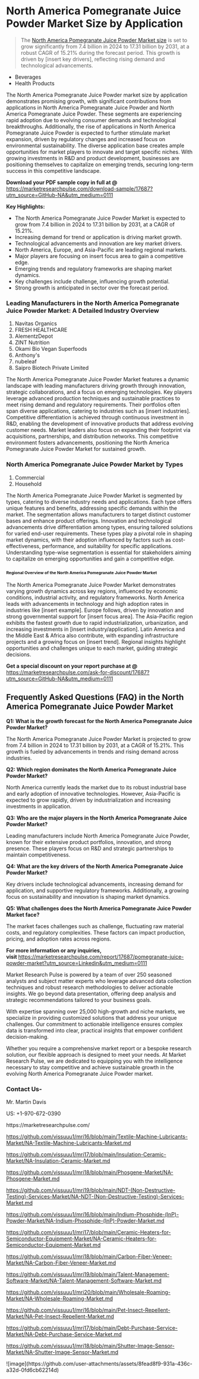 <h1>North America Pomegranate Juice Powder Market&nbsp;Size by Application</h1><blockquote><p>The <a href="https://marketresearchpulse.com/download-sample/17687?utm_source=GitHub-NA&amp;utm_medium=0111">North America Pomegranate Juice Powder Market size</a> is set to grow significantly from 7.4 billion in 2024 to 17.31 billion by 2031, at a robust CAGR of 15.21% during the forecast period. This growth is driven by [insert key drivers], reflecting rising demand and technological advancements.</p></blockquote><ul><li>Beverages<li> Health Products</li></ul><p>The North America Pomegranate Juice Powder market size by application demonstrates promising growth, with significant contributions from applications in North America Pomegranate Juice Powder and North America Pomegranate Juice Powder. These segments are experiencing rapid adoption due to evolving consumer demands and technological breakthroughs. Additionally, the rise of applications in North America Pomegranate Juice Powder is expected to further stimulate market expansion, driven by regulatory changes and increased focus on environmental sustainability. The diverse application base creates ample opportunities for market players to innovate and target specific niches. With growing investments in R&D and product development, businesses are positioning themselves to capitalize on emerging trends, securing long-term success in this competitive landscape.</p><p><strong>Download your PDF sample copy in full at @ </strong><a href="https://marketresearchpulse.com/download-sample/17687?utm_source=GitHub-NA&amp;utm_medium=0111">https://marketresearchpulse.com/download-sample/17687?utm_source=GitHub-NA&amp;utm_medium=0111</a></p><p><strong>Key Highlights: </strong></p><ul><li>The North America Pomegranate Juice Powder Market is expected to grow from 7.4 billion in 2024 to 17.31 billion by 2031, at a CAGR of 15.21%.</li><li>Increasing demand for trend or application is driving market growth.</li><li>Technological advancements and innovation are key market drivers.</li><li>North America, Europe, and Asia-Pacific are leading regional markets.</li><li>Major players are focusing on insert focus area to gain a competitive edge.</li><li>Emerging trends and regulatory frameworks are shaping market dynamics.</li><li>Key challenges include challenge, influencing growth potential.</li><li>Strong growth is anticipated in sector over the forecast period.</li></ul><h3>Leading Manufacturers in the North America Pomegranate Juice Powder Market: A Detailed Industry Overview</h3><ol><li>Navitas Organics</li><li>FRESH HEALTHCARE</li><li>AlementzDepot</li><li>ZINT Nutrition</li><li>Okami Bio Vegan Superfoods</li><li>Anthony's</li><li>nubeleaf</li><li>Saipro Biotech Private Limited</li></ol><div class="flex max-w-full flex-col flex-grow"><div class="min-h-8 text-message flex w-full flex-col items-end gap-2 whitespace-normal break-words [.text-message+&amp;]:mt-5" dir="auto" data-message-author-role="assistant" data-message-id="fd8432e4-4910-450d-b182-61b7bfb0a01f" data-message-model-slug="gpt-4o"><div class="flex w-full flex-col gap-1 empty:hidden first:pt-[3px]"><div class="markdown prose w-full break-words dark:prose-invert light"><p>The North America Pomegranate Juice Powder Market features a dynamic landscape with leading manufacturers driving growth through innovation, strategic collaborations, and a focus on emerging technologies. Key players leverage advanced production techniques and sustainable practices to meet rising demand and regulatory requirements. Their portfolios often span diverse applications, catering to industries such as [insert industries]. Competitive differentiation is achieved through continuous investment in R&amp;D, enabling the development of innovative products that address evolving customer needs. Market leaders also focus on expanding their footprint via acquisitions, partnerships, and distribution networks. This competitive environment fosters advancements, positioning the North America Pomegranate Juice Powder Market for sustained growth.</p></div></div></div></div><h3>North America Pomegranate Juice Powder Market by Types</h3><ol><li>Commercial<li> Household</li></ol><div class="flex max-w-full flex-col flex-grow"><div class="min-h-8 text-message flex w-full flex-col items-end gap-2 whitespace-normal break-words [.text-message+&amp;]:mt-5" dir="auto" data-message-author-role="assistant" data-message-id="084470be-0bb7-4664-bddf-5156b4f41249" data-message-model-slug="gpt-4o-mini"><div class="flex w-full flex-col gap-1 empty:hidden first:pt-[3px]"><div class="markdown prose w-full break-words dark:prose-invert light"><p>The North America Pomegranate Juice Powder Market is segmented by types, catering to diverse industry needs and applications. Each type offers unique features and benefits, addressing specific demands within the market. The segmentation allows manufacturers to target distinct customer bases and enhance product offerings. Innovation and technological advancements drive differentiation among types, ensuring tailored solutions for varied end-user requirements. These types play a pivotal role in shaping market dynamics, with their adoption influenced by factors such as cost-effectiveness, performance, and suitability for specific applications. Understanding type-wise segmentation is essential for stakeholders aiming to capitalize on emerging opportunities and gain a competitive edge.</p></div></div></div></div><h3><span style="font-size: 11px;">Regional Overview of the North America Pomegranate Juice Powder Market</span></h3><div class="flex max-w-full flex-col flex-grow"><div class="min-h-8 text-message flex w-full flex-col items-end gap-2 whitespace-normal break-words [.text-message+&amp;]:mt-5" dir="auto" data-message-author-role="assistant" data-message-id="e9038762-ce64-4e30-91c9-9bd413514231" data-message-model-slug="gpt-4o-mini"><div class="flex w-full flex-col gap-1 empty:hidden first:pt-[3px]"><div class="markdown prose w-full break-words dark:prose-invert light"><p>The North America Pomegranate Juice Powder Market demonstrates varying growth dynamics across key regions, influenced by economic conditions, industrial activity, and regulatory frameworks. North America leads with advancements in technology and high adoption rates in industries like [insert example]. Europe follows, driven by innovation and strong governmental support for [insert focus area]. The Asia-Pacific region exhibits the fastest growth due to rapid industrialization, urbanization, and increasing investments in [insert industry/application]. Latin America and the Middle East &amp; Africa also contribute, with expanding infrastructure projects and a growing focus on [insert trend]. Regional insights highlight opportunities and challenges unique to each market, guiding strategic decisions.</p></div></div></div></div><p><strong>Get a special discount on your report purchase at @ </strong><a href="https://marketresearchpulse.com/ask-for-discount/17687?utm_source=GitHub-NA&amp;utm_medium=0111">https://marketresearchpulse.com/ask-for-discount/17687?utm_source=GitHub-NA&amp;utm_medium=0111</a></p><h2>Frequently Asked Questions (FAQ) in the North America Pomegranate Juice Powder Market</h2><p><strong>Q1: What is the growth forecast for the North America Pomegranate Juice Powder Market?</strong></p><p>The North America Pomegranate Juice Powder Market is projected to grow from 7.4 billion in 2024 to 17.31 billion by 2031, at a CAGR of 15.21%. This growth is fueled by advancements in trends and rising demand across industries.</p><p><strong>Q2: Which region dominates the North America Pomegranate Juice Powder Market?</strong></p><p>North America currently leads the market due to its robust industrial base and early adoption of innovative technologies. However, Asia-Pacific is expected to grow rapidly, driven by industrialization and increasing investments in application.</p><p><strong>Q3: Who are the major players in the North America Pomegranate Juice Powder Market?</strong></p><p>Leading manufacturers include North America Pomegranate Juice Powder, known for their extensive product portfolios, innovation, and strong presence. These players focus on R&amp;D and strategic partnerships to maintain competitiveness.</p><p><strong>Q4: What are the key drivers of the North America Pomegranate Juice Powder Market?</strong></p><p>Key drivers include technological advancements, increasing demand for application, and supportive regulatory frameworks. Additionally, a growing focus on sustainability and innovation is shaping market dynamics.</p><p><strong>Q5: What challenges does the North America Pomegranate Juice Powder Market face?</strong></p><p>The market faces challenges such as challenge, fluctuating raw material costs, and regulatory complexities. These factors can impact production, pricing, and adoption rates across regions.</p><p><strong>For more information or any inquiries, visit&nbsp;</strong><a href="https://marketresearchpulse.com/report/17687/pomegranate-juice-powder-market?utm_source=Linkedin&utm_medium=0111">https://marketresearchpulse.com/report/17687/pomegranate-juice-powder-market?utm_source=Linkedin&utm_medium=0111</a></p><p>Market Research Pulse is powered by a team of over 250 seasoned analysts and subject matter experts who leverage advanced data collection techniques and robust research methodologies to deliver actionable insights. We go beyond data presentation, offering deep analysis and strategic recommendations tailored to your business goals.</p><p>With expertise spanning over 25,000 high-growth and niche markets, we specialize in providing customized solutions that address your unique challenges. Our commitment to actionable intelligence ensures complex data is transformed into clear, practical insights that empower confident decision-making.</p><p>Whether you require a comprehensive market report or a bespoke research solution, our flexible approach is designed to meet your needs. At Market Research Pulse, we are dedicated to equipping you with the intelligence necessary to stay competitive and achieve sustainable growth in the evolving North America Pomegranate Juice Powder market.</p><h3><strong>Contact Us-</strong></h3><p>Mr. Martin Davis</p><p>US: +1-970-672-0390</p><p>https://marketresearchpulse.com/</p><p><a href="https://github.com/vissuuu1/mri16/blob/main/Textile-Machine-Lubricants-Market/NA-Textile-Machine-Lubricants-Market.md">https://github.com/vissuuu1/mri16/blob/main/Textile-Machine-Lubricants-Market/NA-Textile-Machine-Lubricants-Market.md</a></p><p><a href="https://github.com/vissuuu1/mri17/blob/main/Insulation-Ceramic-Market/NA-Insulation-Ceramic-Market.md">https://github.com/vissuuu1/mri17/blob/main/Insulation-Ceramic-Market/NA-Insulation-Ceramic-Market.md</a></p><p><a href="https://github.com/vissuuu1/mri18/blob/main/Phosgene-Market/NA-Phosgene-Market.md">https://github.com/vissuuu1/mri18/blob/main/Phosgene-Market/NA-Phosgene-Market.md</a></p><p><a href="https://github.com/vissuuu1/mri19/blob/main/NDT-(Non-Destructive-Testing)-Services-Market/NA-NDT-(Non-Destructive-Testing)-Services-Market.md">https://github.com/vissuuu1/mri19/blob/main/NDT-(Non-Destructive-Testing)-Services-Market/NA-NDT-(Non-Destructive-Testing)-Services-Market.md</a></p><p><a href="https://github.com/vissuuu1/mri16/blob/main/Indium-Phosphide-(InP)-Powder-Market/NA-Indium-Phosphide-(InP)-Powder-Market.md">https://github.com/vissuuu1/mri16/blob/main/Indium-Phosphide-(InP)-Powder-Market/NA-Indium-Phosphide-(InP)-Powder-Market.md</a></p><p><a href="https://github.com/vissuuu1/mri17/blob/main/Ceramic-Heaters-for-Semiconductor-Equipment-Market/NA-Ceramic-Heaters-for-Semiconductor-Equipment-Market.md">https://github.com/vissuuu1/mri17/blob/main/Ceramic-Heaters-for-Semiconductor-Equipment-Market/NA-Ceramic-Heaters-for-Semiconductor-Equipment-Market.md</a></p><p><a href="https://github.com/vissuuu1/mri18/blob/main/Carbon-Fiber-Veneer-Market/NA-Carbon-Fiber-Veneer-Market.md">https://github.com/vissuuu1/mri18/blob/main/Carbon-Fiber-Veneer-Market/NA-Carbon-Fiber-Veneer-Market.md</a></p><p><a href="https://github.com/vissuuu1/mri19/blob/main/Talent-Management-Software-Market/NA-Talent-Management-Software-Market.md">https://github.com/vissuuu1/mri19/blob/main/Talent-Management-Software-Market/NA-Talent-Management-Software-Market.md</a></p><p><a href="https://github.com/vissuuu1/mri20/blob/main/Wholesale-Roaming-Market/NA-Wholesale-Roaming-Market.md">https://github.com/vissuuu1/mri20/blob/main/Wholesale-Roaming-Market/NA-Wholesale-Roaming-Market.md</a></p><p><a href="https://github.com/vissuuu1/mri16/blob/main/Pet-Insect-Repellent-Market/NA-Pet-Insect-Repellent-Market.md">https://github.com/vissuuu1/mri16/blob/main/Pet-Insect-Repellent-Market/NA-Pet-Insect-Repellent-Market.md</a></p><p><a href="https://github.com/vissuuu1/mri17/blob/main/Debt-Purchase-Service-Market/NA-Debt-Purchase-Service-Market.md">https://github.com/vissuuu1/mri17/blob/main/Debt-Purchase-Service-Market/NA-Debt-Purchase-Service-Market.md</a></p><p><a href="https://github.com/vissuuu1/mri18/blob/main/Shutter-Image-Sensor-Market/NA-Shutter-Image-Sensor-Market.md">https://github.com/vissuuu1/mri18/blob/main/Shutter-Image-Sensor-Market/NA-Shutter-Image-Sensor-Market.md</a></p>
![image](https://github.com/user-attachments/assets/8fead8f9-931a-436c-a32d-0fd6cb62214d)

